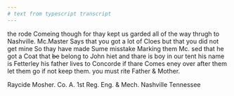 ```yaml
---
# text from typescript transcript
---
```

the rode Comeing though for thay kept us garded all of the way thrugh to Nashville. Mc.Master Says that you got a lot of Cloes but that you did not get mine  So thay have made Sume misstake Marking them Mc. sed that he got a Coat that ~~be~~ belong to John hiet and thare is boy in our tent his name is Fetterley his father lives to Concorde if thare Comes eney over after them let them go if not keep them. you must rite Father & Mother.

Raycide Mosher. Co. A. 1st Reg. Eng. & Mech. Nashville Tennessee